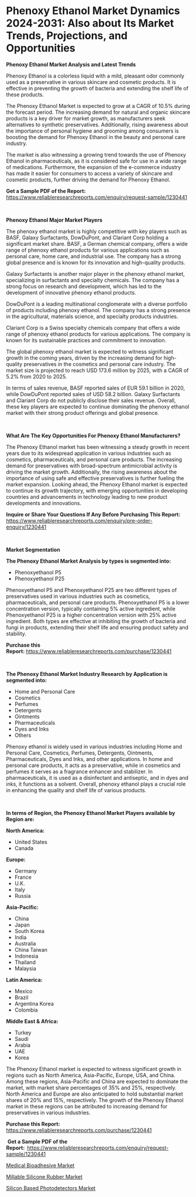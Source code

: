<p><h1>Phenoxy Ethanol Market Dynamics 2024-2031: Also about Its Market Trends, Projections, and Opportunities</h1></p><p><strong>Phenoxy Ethanol Market Analysis and Latest Trends</strong></p>
<p><p>Phenoxy Ethanol is a colorless liquid with a mild, pleasant odor commonly used as a preservative in various skincare and cosmetic products. It is effective in preventing the growth of bacteria and extending the shelf life of these products.</p><p>The Phenoxy Ethanol Market is expected to grow at a CAGR of 10.5% during the forecast period. The increasing demand for natural and organic skincare products is a key driver for market growth, as manufacturers seek alternatives to synthetic preservatives. Additionally, rising awareness about the importance of personal hygiene and grooming among consumers is boosting the demand for Phenoxy Ethanol in the beauty and personal care industry.</p><p>The market is also witnessing a growing trend towards the use of Phenoxy Ethanol in pharmaceuticals, as it is considered safe for use in a wide range of medications. Furthermore, the expansion of the e-commerce industry has made it easier for consumers to access a variety of skincare and cosmetic products, further driving the demand for Phenoxy Ethanol.</p></p>
<p><strong>Get a Sample PDF of the Report:&nbsp;</strong> <a href="https://www.reliableresearchreports.com/enquiry/request-sample/1230441">https://www.reliableresearchreports.com/enquiry/request-sample/1230441</a></p>
<p>&nbsp;</p>
<p><strong>Phenoxy Ethanol Major Market Players</strong></p>
<p><p>The phenoxy ethanol market is highly competitive with key players such as BASF, Galaxy Surfactants, DowDuPont, and Clariant Corp holding a significant market share. BASF, a German chemical company, offers a wide range of phenoxy ethanol products for various applications such as personal care, home care, and industrial use. The company has a strong global presence and is known for its innovation and high-quality products. </p><p>Galaxy Surfactants is another major player in the phenoxy ethanol market, specializing in surfactants and specialty chemicals. The company has a strong focus on research and development, which has led to the development of innovative phenoxy ethanol products. </p><p>DowDuPont is a leading multinational conglomerate with a diverse portfolio of products including phenoxy ethanol. The company has a strong presence in the agricultural, materials science, and specialty products industries. </p><p>Clariant Corp is a Swiss specialty chemicals company that offers a wide range of phenoxy ethanol products for various applications. The company is known for its sustainable practices and commitment to innovation. </p><p>The global phenoxy ethanol market is expected to witness significant growth in the coming years, driven by the increasing demand for high-quality preservatives in the cosmetics and personal care industry. The market size is projected to reach USD 173.6 million by 2025, with a CAGR of 5.2% from 2020 to 2025. </p><p>In terms of sales revenue, BASF reported sales of EUR 59.1 billion in 2020, while DowDuPont reported sales of USD 58.2 billion. Galaxy Surfactants and Clariant Corp do not publicly disclose their sales revenue. Overall, these key players are expected to continue dominating the phenoxy ethanol market with their strong product offerings and global presence.</p></p>
<p>&nbsp;</p>
<p><strong>What Are The Key Opportunities For Phenoxy Ethanol Manufacturers?</strong></p>
<p><p>The Phenoxy Ethanol market has been witnessing a steady growth in recent years due to its widespread application in various industries such as cosmetics, pharmaceuticals, and personal care products. The increasing demand for preservatives with broad-spectrum antimicrobial activity is driving the market growth. Additionally, the rising awareness about the importance of using safe and effective preservatives is further fueling the market expansion. Looking ahead, the Phenoxy Ethanol market is expected to continue its growth trajectory, with emerging opportunities in developing countries and advancements in technology leading to new product developments and innovations.</p></p>
<p><strong>Inquire or Share Your Questions If Any Before Purchasing This Report:</strong> <a href="https://www.reliableresearchreports.com/enquiry/pre-order-enquiry/1230441">https://www.reliableresearchreports.com/enquiry/pre-order-enquiry/1230441</a></p>
<p>&nbsp;</p>
<p><strong>Market Segmentation</strong></p>
<p><strong>The Phenoxy Ethanol Market Analysis by types is segmented into:</strong></p>
<p><ul><li>Phenoxyethanol P5</li><li>Phenoxyethanol P25</li></ul></p>
<p><p>Phenoxyethanol P5 and Phenoxyethanol P25 are two different types of preservatives used in various industries such as cosmetics, pharmaceuticals, and personal care products. Phenoxyethanol P5 is a lower concentration version, typically containing 5% active ingredient, while Phenoxyethanol P25 is a higher concentration version with 25% active ingredient. Both types are effective at inhibiting the growth of bacteria and fungi in products, extending their shelf life and ensuring product safety and stability.</p></p>
<p><strong>Purchase this Report:&nbsp;</strong><a href="https://www.reliableresearchreports.com/purchase/1230441">https://www.reliableresearchreports.com/purchase/1230441</a></p>
<p>&nbsp;</p>
<p><strong>The Phenoxy Ethanol Market Industry Research by Application is segmented into:</strong></p>
<p><ul><li>Home and Personal Care</li><li>Cosmetics</li><li>Perfumes</li><li>Detergents</li><li>Ointments</li><li>Pharmaceuticals</li><li>Dyes and Inks</li><li>Others</li></ul></p>
<p><p>Phenoxy ethanol is widely used in various industries including Home and Personal Care, Cosmetics, Perfumes, Detergents, Ointments, Pharmaceuticals, Dyes and Inks, and other applications. In home and personal care products, it acts as a preservative, while in cosmetics and perfumes it serves as a fragrance enhancer and stabilizer. In pharmaceuticals, it is used as a disinfectant and antiseptic, and in dyes and inks, it functions as a solvent. Overall, phenoxy ethanol plays a crucial role in enhancing the quality and shelf life of various products.</p></p>
<p>&nbsp;</p>
<p><strong>In terms of Region, the Phenoxy Ethanol Market Players available by Region are:</strong></p>
<p>
    <p> <strong> North America: </strong>
        <ul>
            <li>United States</li>
            <li>Canada</li>
        </ul>
        </p> 
    <p> <strong> Europe: </strong>
        <ul>
            <li>Germany</li>
            <li>France</li>
            <li>U.K.</li>
            <li>Italy</li>
            <li>Russia</li>
        </ul>
        </p> 
    <p> <strong> Asia-Pacific: </strong>
        <ul>
            <li>China</li>
            <li>Japan</li>
            <li>South Korea</li>
            <li>India</li>
            <li>Australia</li>
            <li>China Taiwan</li>
            <li>Indonesia</li>
            <li>Thailand</li>
            <li>Malaysia</li>
        </ul>
        </p> 
    <p> <strong> Latin America: </strong>
        <ul>
            <li>Mexico</li>
            <li>Brazil</li>
            <li>Argentina Korea</li>
            <li>Colombia</li>
        </ul>
        </p> 
    <p> <strong> Middle East & Africa: </strong>
        <ul>
            <li>Turkey</li>
            <li>Saudi</li>
            <li>Arabia</li>
            <li>UAE</li>
            <li>Korea</li>
        </ul>
    </p>
    </p>
<p><p>The Phenoxy Ethanol market is expected to witness significant growth in regions such as North America, Asia-Pacific, Europe, USA, and China. Among these regions, Asia-Pacific and China are expected to dominate the market, with market share percentages of 35% and 25%, respectively. North America and Europe are also anticipated to hold substantial market shares of 20% and 15%, respectively. The growth of the Phenoxy Ethanol market in these regions can be attributed to increasing demand for preservatives in various industries.</p></p>
<p><strong>Purchase this Report: </strong><a href="https://www.reliableresearchreports.com/purchase/1230441">https://www.reliableresearchreports.com/purchase/1230441</a></p>
<p>&nbsp;<strong>Get a Sample PDF of the Report:&nbsp;&nbsp;</strong><a href="https://www.reliableresearchreports.com/enquiry/request-sample/1230441">https://www.reliableresearchreports.com/enquiry/request-sample/1230441</a></p>
<p><strong></strong></p>
<p><p><a href="https://view.publitas.com/reportprime-1/medical-bioadhesive-market-research-report-reveals-the-latest-trends-and-opportunities-of-this-market-for-period-from-2023-2030/">Medical Bioadhesive Market</a></p><p><a href="https://view.publitas.com/reportprime-1/global-millable-silicone-rubber-market-size-and-market-trends-insights-and-projections-from-2023-to-2030/">Millable Silicone Rubber Market</a></p><p><a href="https://view.publitas.com/reportprime-1/silicon-based-photodetectors-market-provides-a-comprehensive-analysis-including-a-macro-overview-of-the-market-as-well-as-micro-details-such-as-market-size-and-competitive-landscape/">Silicon Based Photodetectors Market</a></p></p>
